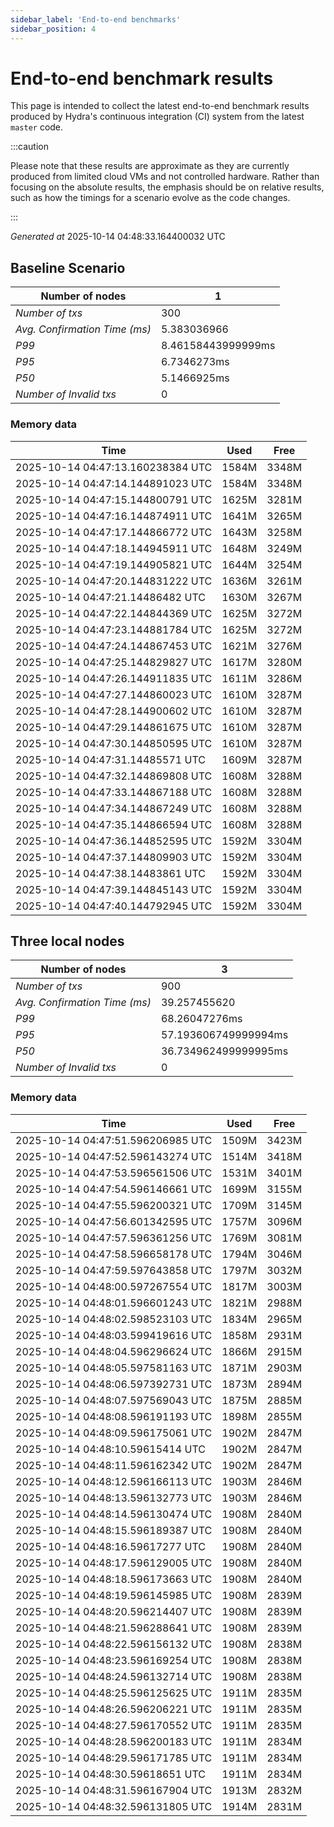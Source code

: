 ```yaml
--- 
sidebar_label: 'End-to-end benchmarks' 
sidebar_position: 4 
--- 
```


# End-to-end benchmark results 

This page is intended to collect the latest end-to-end benchmark  results produced by Hydra's continuous integration (CI) system from  the latest `master` code.

:::caution

Please note that these results are approximate  as they are currently produced from limited cloud VMs and not controlled hardware.  Rather than focusing on the absolute results,   the emphasis should be on relative results,  such as how the timings for a scenario evolve as the code changes.

:::

_Generated at_  2025-10-14 04:48:33.164400032 UTC


## Baseline Scenario



| Number of nodes |  1 | 
| -- | -- |
| _Number of txs_ | 300 |
| _Avg. Confirmation Time (ms)_ | 5.383036966 |
| _P99_ | 8.46158443999999ms |
| _P95_ | 6.7346273ms |
| _P50_ | 5.1466925ms |
| _Number of Invalid txs_ | 0 |
      

### Memory data 

 | Time | Used | Free | 
|------------------------------------|------|------|
 | 2025-10-14 04:47:13.160238384 UTC | 1584M | 3348M | 
 | 2025-10-14 04:47:14.144891023 UTC | 1584M | 3348M | 
 | 2025-10-14 04:47:15.144800791 UTC | 1625M | 3281M | 
 | 2025-10-14 04:47:16.144874911 UTC | 1641M | 3265M | 
 | 2025-10-14 04:47:17.144866772 UTC | 1643M | 3258M | 
 | 2025-10-14 04:47:18.144945911 UTC | 1648M | 3249M | 
 | 2025-10-14 04:47:19.144905821 UTC | 1644M | 3254M | 
 | 2025-10-14 04:47:20.144831222 UTC | 1636M | 3261M | 
 | 2025-10-14 04:47:21.14486482 UTC | 1630M | 3267M | 
 | 2025-10-14 04:47:22.144844369 UTC | 1625M | 3272M | 
 | 2025-10-14 04:47:23.144881784 UTC | 1625M | 3272M | 
 | 2025-10-14 04:47:24.144867453 UTC | 1621M | 3276M | 
 | 2025-10-14 04:47:25.144829827 UTC | 1617M | 3280M | 
 | 2025-10-14 04:47:26.144911835 UTC | 1611M | 3286M | 
 | 2025-10-14 04:47:27.144860023 UTC | 1610M | 3287M | 
 | 2025-10-14 04:47:28.144900602 UTC | 1610M | 3287M | 
 | 2025-10-14 04:47:29.144861675 UTC | 1610M | 3287M | 
 | 2025-10-14 04:47:30.144850595 UTC | 1610M | 3287M | 
 | 2025-10-14 04:47:31.14485571 UTC | 1609M | 3287M | 
 | 2025-10-14 04:47:32.144869808 UTC | 1608M | 3288M | 
 | 2025-10-14 04:47:33.144867188 UTC | 1608M | 3288M | 
 | 2025-10-14 04:47:34.144867249 UTC | 1608M | 3288M | 
 | 2025-10-14 04:47:35.144866594 UTC | 1608M | 3288M | 
 | 2025-10-14 04:47:36.144852595 UTC | 1592M | 3304M | 
 | 2025-10-14 04:47:37.144809903 UTC | 1592M | 3304M | 
 | 2025-10-14 04:47:38.14483861 UTC | 1592M | 3304M | 
 | 2025-10-14 04:47:39.144845143 UTC | 1592M | 3304M | 
 | 2025-10-14 04:47:40.144792945 UTC | 1592M | 3304M | 


## Three local nodes



| Number of nodes |  3 | 
| -- | -- |
| _Number of txs_ | 900 |
| _Avg. Confirmation Time (ms)_ | 39.257455620 |
| _P99_ | 68.26047276ms |
| _P95_ | 57.193606749999994ms |
| _P50_ | 36.734962499999995ms |
| _Number of Invalid txs_ | 0 |
      

### Memory data 

 | Time | Used | Free | 
|------------------------------------|------|------|
 | 2025-10-14 04:47:51.596206985 UTC | 1509M | 3423M | 
 | 2025-10-14 04:47:52.596143274 UTC | 1514M | 3418M | 
 | 2025-10-14 04:47:53.596561506 UTC | 1531M | 3401M | 
 | 2025-10-14 04:47:54.596146661 UTC | 1699M | 3155M | 
 | 2025-10-14 04:47:55.596200321 UTC | 1709M | 3145M | 
 | 2025-10-14 04:47:56.601342595 UTC | 1757M | 3096M | 
 | 2025-10-14 04:47:57.596361256 UTC | 1769M | 3081M | 
 | 2025-10-14 04:47:58.596658178 UTC | 1794M | 3046M | 
 | 2025-10-14 04:47:59.597643858 UTC | 1797M | 3032M | 
 | 2025-10-14 04:48:00.597267554 UTC | 1817M | 3003M | 
 | 2025-10-14 04:48:01.596601243 UTC | 1821M | 2988M | 
 | 2025-10-14 04:48:02.598523103 UTC | 1834M | 2965M | 
 | 2025-10-14 04:48:03.599419616 UTC | 1858M | 2931M | 
 | 2025-10-14 04:48:04.596296624 UTC | 1866M | 2915M | 
 | 2025-10-14 04:48:05.597581163 UTC | 1871M | 2903M | 
 | 2025-10-14 04:48:06.597392731 UTC | 1873M | 2894M | 
 | 2025-10-14 04:48:07.597569043 UTC | 1875M | 2885M | 
 | 2025-10-14 04:48:08.596191193 UTC | 1898M | 2855M | 
 | 2025-10-14 04:48:09.596175061 UTC | 1902M | 2847M | 
 | 2025-10-14 04:48:10.59615414 UTC | 1902M | 2847M | 
 | 2025-10-14 04:48:11.596162342 UTC | 1902M | 2847M | 
 | 2025-10-14 04:48:12.596166113 UTC | 1903M | 2846M | 
 | 2025-10-14 04:48:13.596132773 UTC | 1903M | 2846M | 
 | 2025-10-14 04:48:14.596130474 UTC | 1908M | 2840M | 
 | 2025-10-14 04:48:15.596189387 UTC | 1908M | 2840M | 
 | 2025-10-14 04:48:16.59617277 UTC | 1908M | 2840M | 
 | 2025-10-14 04:48:17.596129005 UTC | 1908M | 2840M | 
 | 2025-10-14 04:48:18.596173663 UTC | 1908M | 2840M | 
 | 2025-10-14 04:48:19.596145985 UTC | 1908M | 2839M | 
 | 2025-10-14 04:48:20.596214407 UTC | 1908M | 2839M | 
 | 2025-10-14 04:48:21.596288641 UTC | 1908M | 2839M | 
 | 2025-10-14 04:48:22.596156132 UTC | 1908M | 2838M | 
 | 2025-10-14 04:48:23.596169254 UTC | 1908M | 2838M | 
 | 2025-10-14 04:48:24.596132714 UTC | 1908M | 2838M | 
 | 2025-10-14 04:48:25.596125625 UTC | 1911M | 2835M | 
 | 2025-10-14 04:48:26.596206221 UTC | 1911M | 2835M | 
 | 2025-10-14 04:48:27.596170552 UTC | 1911M | 2835M | 
 | 2025-10-14 04:48:28.596200183 UTC | 1911M | 2834M | 
 | 2025-10-14 04:48:29.596171785 UTC | 1911M | 2834M | 
 | 2025-10-14 04:48:30.59618651 UTC | 1911M | 2834M | 
 | 2025-10-14 04:48:31.596167904 UTC | 1913M | 2832M | 
 | 2025-10-14 04:48:32.596131805 UTC | 1914M | 2831M | 

